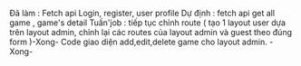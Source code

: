 Đã làm : Fetch api Login, register, user profile
Dự định : fetch api get all game , game's detail
Tuấn'job : tiếp tục chỉnh route ( tạo 1 layout user dựa trên layout admin, chỉnh lại các routes của layout admin và guest theo đúng form )-Xong-
           Code giao diện add,edit,delete game cho layout admin. -Xong-
